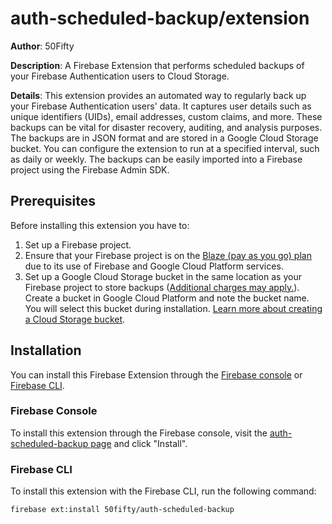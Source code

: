 # auth-scheduled-backup/extension

**Author**: 50Fifty

**Description**: A Firebase Extension that performs scheduled backups of your Firebase Authentication users to Cloud Storage.

**Details**: This extension provides an automated way to regularly back up your Firebase Authentication users' data. It captures user details such as unique identifiers (UIDs), email addresses, custom claims, and more. These backups can be vital for disaster recovery, auditing, and analysis purposes. The backups are in JSON format and are stored in a Google Cloud Storage bucket. You can configure the extension to run at a specified interval, such as daily or weekly. The backups can be easily imported into a Firebase project using the Firebase Admin SDK.

## Prerequisites

Before installing this extension you have to:
1. Set up a Firebase project.
2. Ensure that your Firebase project is on the [Blaze (pay as you go) plan](https://firebase.google.com/pricing) due to its use of Firebase and Google Cloud Platform services.
3. Set up a Google Cloud Storage bucket in the same location as your Firebase project to store backups ([Additional charges may apply.](https://cloud.google.com/storage/pricing)). Create a bucket in Google Cloud Platform and note the bucket name. You will select this bucket during installation. [Learn more about creating a Cloud Storage bucket](https://cloud.google.com/storage/docs/creating-buckets).

## Installation

You can install this Firebase Extension through the [Firebase console](https://console.firebase.google.com/u/0/project/_/extensions/install?ref=50fifty/auth-scheduled-backup) or [Firebase CLI](https://firebase.google.com/docs/extensions/install-extensions).


### Firebase Console

To install this extension through the Firebase console, visit the [auth-scheduled-backup page](https://console.firebase.google.com/u/0/project/_/extensions/install?ref=50fifty/auth-scheduled-backup) and click "Install".

### Firebase CLI

To install this extension with the Firebase CLI, run the following command:

`firebase ext:install 50fifty/auth-scheduled-backup`
